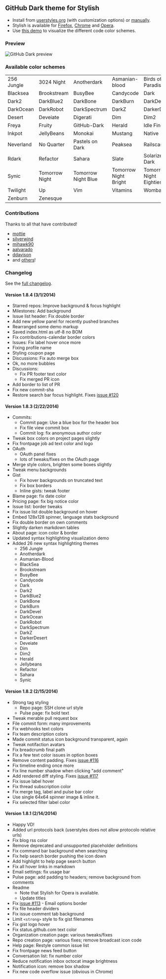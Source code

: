 ## GitHub Dark theme for Stylish
- Install from [userstyles.org](http://userstyles.org/styles/37035) (with customization options) or [manually](https://raw.github.com/StylishThemes/GitHub-Dark/master/github-dark.css).
- Stylish is available for [Firefox](https://addons.mozilla.org/en-US/firefox/addon/2108/), [Chrome](https://chrome.google.com/extensions/detail/fjnbnpbmkenffdnngjfgmeleoegfcffe) and [Opera](https://addons.opera.com/en/extensions/details/stylish-for-opera/).
- Use [this demo](http://StylishThemes.github.io/GitHub-Dark/) to visualize the different code color schemes.

### Preview
![GitHub Dark preview](http://i.imgur.com/MsrHuFh.png)

### Available color schemes

|   |   |   |   |   |
| --- | --- | --- | --- | --- |
| 256 Jungle | 3024 Night | Anotherdark | Asmanian-blood | Birds of Paradise |
| Blacksea | Brookstream | BusyBee | Candycode | Dark |
| Dark2 | DarkBlue2 | DarkBone | DarkBurn | DarkDevel |
| DarkOcean | DarkRobot | DarkSpectrum | DarkZ | DarkerDesert |
| Desert | Deveiate | Digerati | Dim | Dim2 |
| Freya | Fruity | GitHub-Dark | Herald | Idle Fingers |
| Inkpot | JellyBeans | Monokai | Mustang | Native |
| Neverland | No Quarter | Pastels on Dark | Peaksea | Railscasts |
| Rdark | Refactor | Sahara | Slate | Solarized Dark |
| Synic | Tomorrow Night | Tomorrow Night Blue | Tomorrow Night Bright | Tomorrow Night Eighties |
| Twilight | Up | Vim | Vitamins | Wombat |
| Zenburn | Zenesque |  |  |  |

### Contributions

Thanks to all that have contributed!

* [mottie](http://github.com/mottie)
* [silverwind](http://github.com/silverwind)
* [mihawk90](http://github.com/mihawk90)
* [aalvarado](http://github.com/aalvarado)
* [ddavison](http://github.com/ddavison)
* and [others](https://github.com/StylishThemes/GitHub-Dark/graphs/contributors)!

### Changelog

See the [full changelog](https://github.com/StylishThemes/GitHub-Dark/wiki).

#### Version 1.8.4 (3/1/2014)

* Starred repos: Improve background &amp; focus highlight
* Milestones: Add background
* Issue list header: Fix double border
* Add new yellow panel for recently pushed branches
* Rearranged some demo markup
* Saved index.html as utf-8 no BOM
* Fix contributions-calendar border colors
* Issues: Fix label hover once more
* Fixing profile name
* Styling coupon page
* Discussions: Fix auto merge box
* Ok, no more bubbles
* Discussions:
  * Fix PR footer text color
  * Fix merged PR icon
* Add border to list of PR
* Fix new commit-sha
* Restore search bar focus highlight. Fixes [issue #120](https://github.com/StylishThemes/GitHub-Dark/issues/120)

#### Version 1.8.3 (2/22/2014)

* Commits:
  * Commit page: Use a blue box for the header box
  * Fix file view commit box
  * Commit log: fix anonymous author color
* Tweak box colors on project pages slightly
* Fix frontpage job ad text color and logo
* OAuth
  * OAuth panel fixes
  * lots of tweaks/fixes on the OAuth page
* Merge style colors, brighten some boxes slightly
* Tweak menu backgrounds
* Gist
  * Fix hover backgrounds on truncated text
  * Fix box borders
  * Inline gists: tweak footer
* Blame page: fix date color
* Pricing page: fix big notice color
* Issue list: border tweaks
* Fix issue list double background on hover
* Embed 128x128 spinner, language stats background
* Fix double border on own comments
* Slightly darken markdown tables
* About page: icon color & border
* Updated syntax highlighting visualization demo
* Added 26 new syntax highlighting themes
  * 256 Jungle
  * Anotherdark
  * Asmanian-Blood
  * BlackSea
  * Brookstream
  * BusyBee
  * Candycode
  * Dark
  * Dark2
  * DarkBlue2
  * DarkBone
  * DarkBurn
  * DarkDevel
  * DarkOcean
  * DarkRobot
  * DarkSpectrum
  * DarkZ
  * DarkerDesert
  * Deveiate
  * Dim
  * Dim2
  * Herald
  * Jellybeans
  * Refactor
  * Sahara
  * Synic

#### Version 1.8.2 (2/15/2014)

* Strong tag styling
  * Repo page: SSH clone url style
  * Pulse page: fix bold text
* Tweak merable pull request box
* File commit form: many improvements
* Fix webhooks text colors
* Fix team description colors
* Made commit status icon background transparent, again
* Tweak notifaction avatars
* Fix breadcrumb final path
* Fix a few text color issues in option boxes
* Remove content padding. Fixes [issue #116]()
* Fix timeline ending once more
* Fix line number shadow when clicking "add comment"
* Add rendered diff styling. Fixes [issue #117]()
* Fix issue label hover
* Fix thread subscription color
* Fix merge tag, label and pulse bar color
* Use single 64x64 spinner image &amp; inline it.
* Fix selected filter label color

#### Version 1.8.1 (2/14/2014)

* Happy VD!
* Added url protocols back (userstyles does not allow protocolo relative urls)
* Fix blog rss color
* Remove deprecated and unsupported placeholder definitions
* Fix command bar background when searching
* Fix help search border pushing the icon down
* Add highlight to help page search button
* Fix all hover links in markdown
* Email settings: fix usage bar
* Pulse page: add padding to headers; remove background from comments
* Readme
  * Note that Stylish for Opera is available.
  * Update titles
* Fix [issue #113](https://github.com/StylishThemes/GitHub-Dark/issues/113) - Email options border
* Fix file header dividers
* Fix issue comment tab background
* Limit `<strong>` style to fix gist filenames
* Fix gist logo hover
* Fix status.github.com text color
* Organization creation page: various tweaks/fixes
* Repo creation page: various fixes; remove broadcast icon code
* Help page: Restyle common issue list
* Fix frontpage news feed button
* Conversation list: fix number color
* Reduce notification inbox octocat image brightness
* Notification icon: remove box shadow
* Fix new code overflow issue (obvious in Chrome)
